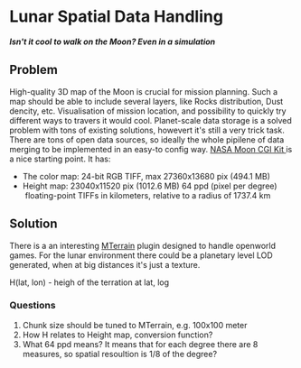 # Lunar Spatial Data Handling
***Isn't it cool to walk on the Moon? Even in a simulation***

## Problem

High-quality 3D map of the Moon is crucial for mission planning. Such a map should be able to include several layers, like Rocks distribution, Dust dencity, etc. 
Visualisation of mission location, and possibility to quickly try different ways to travers it would cool. 
Planet-scale data storage is a solved problem with tons of existing solutions, howevert it's still a very trick task.
There are tons of open data sources, so ideally the whole pipilene of data merging to be implemented in an easy-to config way.
[NASA Moon CGI Kit ](https://svs.gsfc.nasa.gov/cgi-bin/details.cgi?aid=4720)is a nice starting point. It has:
- The color map: 24-bit RGB TIFF, max 27360x13680 pix (494.1 MB)
- Height map: 23040x11520 pix (1012.6 MB)  64 ppd (pixel per degree)  floating-point TIFFs in kilometers, relative to a radius of 1737.4 km



## Solution

There is a an interesting [MTerrain](https://github.com/mohsenph69/Godot-MTerrain-plugin) plugin designed to handle openworld games. For the lunar environment there could be a planetary level LOD generated, when at big distances it's just a texture.

H(lat, lon) - heigh of the terration at lat, log

### Questions
1. Chunk size should be tuned to MTerrain, e.g. 100x100 meter
2. How H relates to Height map, conversion function?
3. What 64 ppd means? It means that for each degree there are 8 measures, so spatial resoultion is 1/8 of the degree? 
